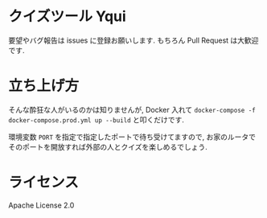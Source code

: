 # クイズツール Yqui

要望やバグ報告は issues に登録お願いします. もちろん Pull Request は大歓迎です.

# 立ち上げ方

そんな酔狂な人がいるのかは知りませんが, Docker 入れて `docker-compose -f docker-compose.prod.yml up --build` と叩くだけです.

環境変数 `PORT` を指定で指定したポートで待ち受けてますので, お家のルータでそのポートを開放すれば外部の人とクイズを楽しめるでしょう.

# ライセンス

Apache License 2.0
